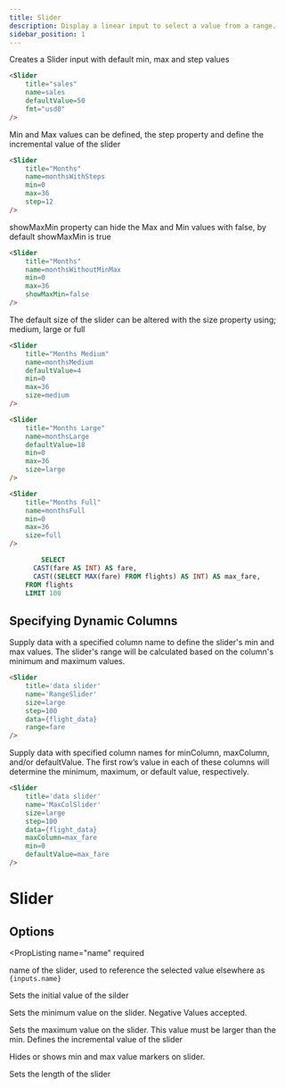 ```yaml
---
title: Slider
description: Display a linear input to select a value from a range.
sidebar_position: 1
---
```


Creates a Slider input with default min, max and step values

<DocTab>
    <div slot="preview">
        <Slider
            title="sales" 
            name=sales
            defaultValue=50
            fmt="usd0"
        />
    </div>

````markdown
<Slider
    title="sales" 
    name=sales
    defaultValue=50
    fmt="usd0"
/>
````
</DocTab>

Min and Max values can be defined, the step property and define the incremental value of the slider

<DocTab>
    <div slot="preview">
<Slider
    title="Months" 
    name=monthsWithSteps
    min=0
    max=36
    step=12
/>
    </div>

````markdown
<Slider
    title="Months" 
    name=monthsWithSteps
    min=0
    max=36
    step=12
/>
````
</DocTab>

showMaxMin property can hide the Max and Min values with false, by default showMaxMin is true

<DocTab>
 <div slot="preview">
<Slider
    title="Months" 
    name=monthsWithoutMinMax
    min=0
    max=36
    showMaxMin=false
/>
 </div>

````markdown
<Slider
    title="Months" 
    name=monthsWithoutMinMax
    min=0
    max=36
    showMaxMin=false
/>
````
</DocTab>

The default size of the slider can be altered with the size property using; medium, large or full

<DocTab>
    <div slot="preview">
<Slider
    title="Months Medium" 
    name=monthsMedium
    defaultValue=4
    min=0
    max=36
    size=medium
/>
    </div>

````markdown
<Slider
    title="Months Medium" 
    name=monthsMedium
    defaultValue=4
    min=0
    max=36
    size=medium
/>
````
</DocTab>


<DocTab>
    <div slot="preview">
<Slider
    title="Months Large" 
    name=monthsLarge
    defaultValue=18
    min=0
    max=36
    size=large
/>
    </div>

````markdown
<Slider
    title="Months Large" 
    name=monthsLarge
    defaultValue=18
    min=0
    max=36
    size=large
/>
````
</DocTab>

<DocTab>
    <div slot="preview">
<Slider
    title="Months Full" 
    name=monthsFull
    defaultValue=26
    min=0
    max=36
    size=full
/>
    </div>

````markdown
<Slider
    title="Months Full" 
    name=monthsFull
    min=0
    max=36
    size=full
/>
````
</DocTab>


````sql flight_data
		SELECT
	  CAST(fare AS INT) AS fare,
	  CAST((SELECT MAX(fare) FROM flights) AS INT) AS max_fare,
	FROM flights
	LIMIT 100
````

## Specifying Dynamic Columns

Supply data with a specified column name to define the slider's min and max values. The slider's range will be calculated based on the column's minimum and maximum values.

<DocTab>
    <div slot="preview">
<Slider
    title='data slider'
    name='RangeSlider'
    size=large
    step=100
    data={flight_data}
    range=fare
/>
    </div>

````markdown
<Slider
    title='data slider'
    name='RangeSlider'
    size=large
    step=100
    data={flight_data}
    range=fare
/>
````
</DocTab>

Supply data with specified column names for minColumn, maxColumn, and/or defaultValue. The first row’s value in each of these columns will determine the minimum, maximum, or default value, respectively.

<DocTab>
    <div slot='preview'>
<Slider
    title='data slider'
    name='MaxColSlider'
    size=large
    step=100
    data={flight_data}
    maxColumn=max_fare
    min=0
    defaultValue=max_fare
/>
    </div>

````markdown
<Slider
    title='data slider'
    name='MaxColSlider'
    size=large
    step=100
    data={flight_data}
    maxColumn=max_fare
    min=0
    defaultValue=max_fare
/>
````
</DocTab>

# Slider

## Options

<PropListing 
    name="name"
    required
>

name of the slider, used to reference the selected value elsewhere as `{inputs.name}`

</PropListing>
<PropListing 
    name="defaultValue"
>

Sets the initial value of the silder

</PropListing>
<PropListing 
    name="min"
    options=number
    defaultValue=0
>

Sets the minimum value on the slider. Negative Values accepted.

</PropListing>
<PropListing 
    name="max"
    options=number
    defaultValue=100
>
Sets the maximum value on the slider. This value must be larger than the min.
</PropListing>
<PropListing
    name="data"
    description="Query name, wrapped in curly braces"
    options="query name"
/>
<PropListing
    name="range"
    description="Required for data - Take and sets the max and min values of a column"
    options="string - column name"
/>
<PropListing
    name="maxColumn"
    description="Takes the first value of a column and assigns it to the max value"
    options="string - column name"
/>
<PropListing
    name="minColumn"
    description="Takes the first value of a column and assigns it to the min value"
    options="string - column name"
/>
<PropListing 
    name="step"
    options=number
    defaultValue=1
>
Defines the incremental value of the slider
</PropListing>
<PropListing 
    name="showMinMax"
    options="boolean"
    defaultValue="true"
>

Hides or shows min and max value markers on slider.  

</PropListing>
<PropListing 
    name="size"
    options="{["small", "medium", "large", "full"]}"
    defaultValue="small"
>
Sets the length of the slider
</PropListing>
<PropListing
    name="fmt"
    description="Sets format for the value (<a class=markdown href='/core-concepts/formatting'>see available formats<a/>)"
    options="Excel-style format | built-in format | custom format"
/>
<PropListing 
    name="hideDuringPrint"
    description="Hide the component when the report is printed"
    options={["true", "false"]}
    default="true"
/>






